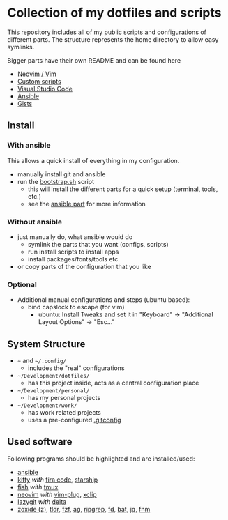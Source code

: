 # Collection of my dotfiles and scripts

This repository includes all of my public scripts and configurations of different parts.
The structure represents the home directory to allow easy symlinks.

Bigger parts have their own README and can be found here
- [Neovim / Vim](./.config/nvim)
- [Custom scripts](./custom-scripts)
- [Visual Studio Code](./.config/Code/User)
- [Ansible](./ansible)
- [Gists](https://gist.github.com/eckon)


## Install

### With ansible

This allows a quick install of everything in my configuration.

- manually install git and ansible
- run the [bootstrap.sh](./ansible/bootstrap.sh) script
  - this will install the different parts for a quick setup (terminal, tools, etc.)
  - see the [ansible part](./ansible) for more information


### Without ansible

- just manually do, what ansible would do
  - symlink the parts that you want (configs, scripts)
  - run install scripts to install apps
  - install packages/fonts/tools etc.
- or copy parts of the configuration that you like


### Optional

- Additional manual configurations and steps (ubuntu based):
  - bind capslock to escape (for vim)
    - ubuntu: Install Tweaks and set it in "Keyboard" -> "Additional Layout Options" -> "Esc..."


## System Structure

- `~` and `~/.config/`
  - includes the "real" configurations
- `~/Development/dotfiles/`
  - has this project inside, acts as a central configuration place
- `~/Development/personal/`
  - has my personal projects
- `~/Development/work/`
  - has work related projects
  - uses a pre-configured [.gitconfig](./.config/gitconfig/work)


## Used software

Following programs should be highlighted and are installed/used:
- [ansible](https://github.com/ansible/ansible)
- [kitty](https://github.com/kovidgoyal/kitty) _with_ [fira code](https://github.com/tonsky/FiraCode), [starship](https://github.com/starship/starship)
- [fish](https://github.com/fish-shell/fish-shell) _with_ [tmux](https://github.com/tmux/tmux)
- [neovim](https://github.com/neovim/neovim) _with_ [vim-plug](https://github.com/junegunn/vim-plug), [xclip](https://wiki.ubuntuusers.de/xclip/)
- [lazygit](https://github.com/jesseduffield/lazygit) _with_ [delta](https://github.com/dandavison/delta)
- [zoxide (z)](https://github.com/ajeetdsouza/zoxide), [tldr](https://github.com/tldr-pages/tldr), [fzf](https://github.com/junegunn/fzf), [ag](https://github.com/ggreer/the_silver_searcher), [ripgrep](https://github.com/BurntSushi/ripgrep), [fd](https://github.com/sharkdp/fd), [bat](https://github.com/sharkdp/bat), [jq](https://github.com/stedolan/jq), [fnm](https://github.com/Schniz/fnm)
